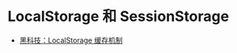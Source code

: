 # LocalStorage 和 SessionStorage

- [黑科技：LocalStorage 缓存机制](https://segmentfault.com/a/1190000013480580)
